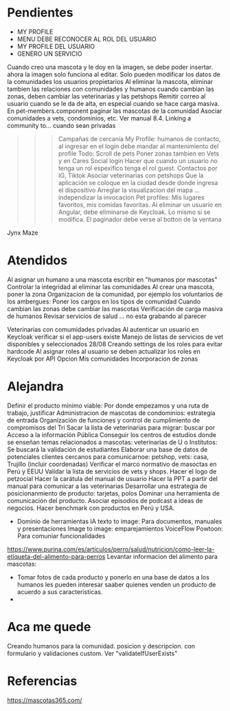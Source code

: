 # Pendientes
- MY PROFILE
- MENU DEBE RECONOCER AL ROL DEL USUARIO
- MY PROFILE DEL USUARIO
- GENERO UN SERVICIO

Cuando creo una mascota y le doy en la imagen, se debe poder insertar. ahora la imagen solo funciona al editar.
Solo pueden modificar los datos de la comunidades los usuarios propietarios
Al eliminar la mascota, eliminar tambien las relaciones con comunidades y humanos
cuando cambian las zonas, deben cambiar las veterinarias y las petshops
Remitir correo al usuario cuando se le da de alta, en especial cuando se hace carga masiva.
En pet-members.component paginar las mascotas de la comunidad
Asociar comunidades a vets, condominios, etc. Ver manual 8.4. Linking a community to… cuando sean privadas
>>> Campañas de cercanía
My Profile: humanos de contacto, al ingresar en el login debe mandar al mantenimiento del profile 
Todo: Scroll de pets
Poner zonas tambien en Vets y en Cares 
Social login
Hacer que cuando un usuario no tenga un rol espexifico tenga el rol guest.
Contactos por IG, Tiktok
Asociar veterinarias con petshops
Que la aplicación se coloque en la ciudad desde donde ingresa el dispositivo
Arreglar la visualizacion del mapa ... independizar la invocacion
Pet profiles: Mis lugares favoritos, mis comidas favoritas. 
Al eliminar un usuario en Angular, debe eliminarse de Keycloak. Lo mismo si se modifica.
El paginador debe verse al botton de la ventana

Jynx Maze

# Atendidos
Al asignar un humano a una mascota escribir en "humanos por mascotas"
Controlar la integridad al eliminar las comunidades
Al crear una mascota, poner la zona
Organizacion de la comunidad, por ejemplo los voluntarios de los ambergues: Poner los cargos en los tipos de comunidad
Cuando cambian las zonas debe cambiar las mascotas
Verificación de carga masiva de humanos
Revisar servicios de salud ... no esta grabando al parecer

Veterinarias con comumidades privadas 
Al autenticar un usuario en Keycloak verificar si el app-users existe
Manejo de listas de servicios de vet disponibles y seleccionados 28/08
Creando settings de los roles para evitar hardcode
Al asignar roles al usuario se deben actualizar los roles en Keycloak por API 
Opcion Mis comunidades
Incorporacion de zonas 

# Alejandra
Definir el producto mínimo viable: Por donde empezamos y una ruta de trabajo, justificar
Administracion de mascotas de condominios: estrategia de entrada
Organización de funciones y control de cumplimiento de compromisos del Tri
Sacar la lista de veterinarias para migrar: buscar por Acceso a la informacíón Pública
Conseguir los centros de estudios donde se enseñan temas relacionados a mascotas: veterinarias de U o Institutos: Se buscará la validación de estudiantes
Elaborar una base de datos de potenciales clientes cercanos para comunicarnoe: petshop, vets: casa, Trujillo (incluir coordenadas)
Verificar el marco normativo de masoctas en Perú y EEUU
Validar la lista de servicios de vets y shops.
Hacer el logo de petzocial
Hacer la carátula del manual de usuario
Hacer la PPT a partir del manual para comunicar a las veterinarias
Desarrollar una estrategia de posicionanmiento de producto: tarjetas, polos
Dominar una herramienta de comunicación del producto.
Asociar episodios de podcast a ideas de negocios.
Hacer benchmark con productos en Perú y USA.

- Dominio de herramientas
    IA texto to image: Para documentos, manuales y presentaciones
    Image to image: emparejamientos
    VoiceFlow 
    Powtoon: Para comuniar funcionalidades

https://www.purina.com/es/articulos/perro/salud/nutricion/como-leer-la-etiqueta-del-alimento-para-perros
Levantar informacion del alimento para mascotas: 
- Tomar fotos de cada producto y ponerlo en una base de datos a los humanos  les pueden interesar saaber quienes venden un producto de acuerdo a sus caracteristicas.
- 

# Aca me quede
Creando humanos para la comunidad. posicion y descripcion. con formulario y validaciones custom. Ver "validateIfUserExists"

# Referencias
https://mascotas365.com/